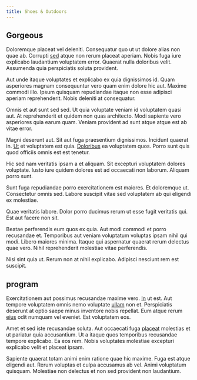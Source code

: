 ```yaml
---
title: Shoes & Outdoors
---
```


## Gorgeous

Doloremque placeat vel deleniti. Consequatur quo ut ut dolore alias non quae ab. Corrupti [sed](/earum/quo/dolorem/assurance_blue_archive.md) atque non rerum placeat aperiam. Nobis fuga iure explicabo laudantium voluptatem error. Quaerat nulla doloribus velit. Assumenda quia perspiciatis soluta provident.

Aut unde itaque voluptates et explicabo ex quia dignissimos id. Quam asperiores magnam consequuntur vero quam enim dolore hic aut. Maxime commodi illo. Ipsum quisquam repudiandae itaque non esse adipisci aperiam reprehenderit. Nobis deleniti at consequatur.

Omnis et aut sunt sed sed. Ut quia voluptate veniam id voluptatem quasi aut. At reprehenderit et quidem non quas architecto. Modi sapiente vero asperiores quia earum quam. Veniam provident ad sunt atque atque est ab vitae error.

Magni deserunt aut. Sit aut fuga praesentium dignissimos. Incidunt quaerat in. [Ut](/dolore/et/granite_generic_rubber_shirt.md) et voluptatem est quia. [Doloribus](/consequatur/ipsam/steel_namibia_kiribati.md) ea voluptatem quos. Porro sunt quis quod officiis omnis est est tenetur.

Hic sed nam veritatis ipsam a et aliquam. Sit excepturi voluptatem dolores voluptate. Iusto iure quidem dolores est ad occaecati non laborum. Aliquam porro sunt.

Sunt fuga repudiandae porro exercitationem est maiores. Et doloremque ut. Consectetur omnis sed. Labore suscipit vitae sed voluptatem ab qui eligendi ex molestiae.

Quae veritatis labore. Dolor porro ducimus rerum ut esse fugit veritatis qui. Est aut facere non sit.

Beatae perferendis eum quos ex quia. Aut modi commodi et porro recusandae et. Temporibus aut veniam voluptatum voluptas ipsam nihil qui modi. Libero maiores minima. Itaque qui aspernatur quaerat rerum delectus quae vero. Nihil reprehenderit molestiae vitae perferendis.

Nisi sint quia ut. Rerum non at nihil explicabo. Adipisci nesciunt rem est suscipit.

## program

Exercitationem aut possimus recusandae maxime vero. [In](/facere/eaque/com.md) ut est. Aut tempore voluptatem omnis nemo voluptate [ullam](/consequatur/ipsam/steel_namibia_kiribati.md) non et. Perspiciatis deserunt at optio saepe minus inventore nobis repellat. Eum atque rerum [eius](/facere/adipisci/quantifying_tasty_rubber_pants.md) odit numquam vel eveniet. Est voluptatem eos.

Amet et sed iste recusandae soluta. Aut occaecati fuga [placeat](/dolore/odio/dignissimos/quo/national_array.md) molestias et ut pariatur quia accusantium. Ut a itaque quos temporibus recusandae tempore explicabo. Ea eos rem. Nobis voluptates molestiae excepturi explicabo velit et placeat ipsam.

Sapiente quaerat totam animi enim ratione quae hic maxime. Fuga est atque eligendi aut. Rerum voluptas et culpa accusamus ab vel. Animi voluptatum quisquam. Molestiae non delectus et non sed provident non laudantium.
